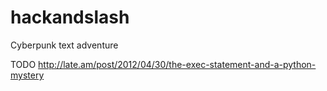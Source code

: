 hackandslash
============

Cyberpunk text adventure 


TODO
http://late.am/post/2012/04/30/the-exec-statement-and-a-python-mystery